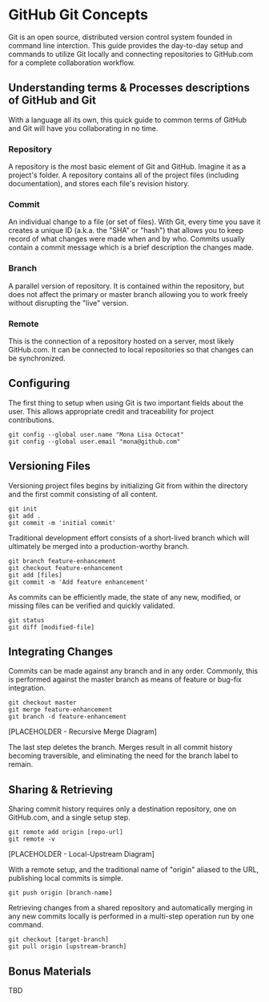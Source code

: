 # GitHub Git Concepts

Git is an open source, distributed version control system founded in command line interction. This guide provides the day-to-day setup and commands to utilize Git locally and connecting repositories  to GitHub.com for a complete collaboration workflow.

## Understanding terms & Processes descriptions of GitHub and Git

With a language all its own, this quick guide to common terms of GitHub and Git will have you collaborating in no time.

### Repository
A repository is the most basic element of Git and GitHub. Imagine it as a project's folder. A repository contains all of the project files (including documentation), and stores each file's revision history.

### Commit
An individual change to a file (or set of files). With Git, every time you save it creates a unique ID (a.k.a. the "SHA" or "hash") that allows you to keep record of what changes were made when and by who. Commits usually contain a commit message which is a brief description the changes made.

### Branch
A parallel version of repository. It is contained within the repository, but does not affect the primary or master branch allowing you to work freely without disrupting the "live" version.

### Remote
This is the connection of a repository hosted on a server, most likely GitHub.com. It can be connected to local repositories so that changes can be synchronized.

## Configuring
The first thing to setup when using Git is two important fields about the user. This allows appropriate credit and traceability for project contributions.

```
git config --global user.name "Mona Lisa Octocat"
git config --global user.email "mona@github.com"
```

## Versioning Files
Versioning project files begins by initializing Git from within the directory and the first commit consisting of all content.

```
git init
git add .
git commit -m 'initial commit'
```

Traditional  development effort consists of a short-lived branch which will ultimately be merged into a production-worthy branch.

```
git branch feature-enhancement
git checkout feature-enhancement
git add [files]
git commit -m 'Add feature enhancement'

```

As commits can be efficiently made, the state of any new, modified, or missing files can be verified and quickly validated.

```
git status
git diff [modified-file]
```

## Integrating Changes
Commits can be made against any branch and in any order. Commonly, this is performed against the  master branch as means of feature or bug-fix integration.

```
git checkout master
git merge feature-enhancement
git branch -d feature-enhancement
```

[PLACEHOLDER - Recursive Merge Diagram]

The last step deletes the branch. Merges result in all commit history becoming traversible, and eliminating the need for the branch label to remain.


## Sharing & Retrieving
Sharing commit history requires only a destination repository, one on GitHub.com, and a single setup step.

```
git remote add origin [repo-url]
git remote -v
```

[PLACEHOLDER - Local-Upstream Diagram]

With a remote setup, and the traditional name of "origin" aliased to the URL, publishing local commits is simple.

```
git push origin [branch-name]
```

Retrieving changes from a shared repository and automatically merging in any new commits locally is performed in a multi-step operation run by one command.

```
git checkout [target-branch]
git pull origin [upstream-branch]
```

## Bonus Materials
TBD
